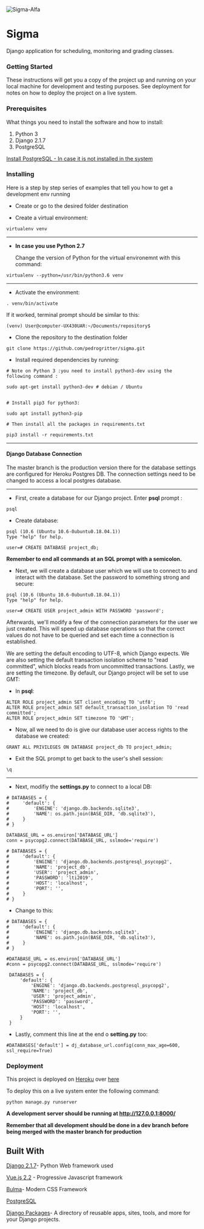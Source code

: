 ![Sigma-Alfa](https://cdn1.iconfinder.com/data/icons/dicticons-text-alignment/32/sigma-128.png)
# Sigma 

Django application for scheduling, monitoring and grading classes. 

### Getting Started
These instructions will get you a copy of the project up and running on your local machine for development and testing purposes. See deployment for notes on how to deploy the project on a live system.

### Prerequisites
What things you need to install the software and how to install:
1. Python 3
2. Django 2.1.7
3. PostgreSQL

[Install PostgreSQL - In case it is not installed in the system](https://github.com/pedrogritter/sigma/wiki/Install-PostgreSQL)

### Installing 
Here is a step by step series of examples that tell you how to get a development env running

+  Create or go to the desired folder destination

+  Create a virtual environment:

```
virtualenv venv
```

________________________________________________________________________

+  **__In case you use Python 2.7__**

   Change the version of Python for the virtual environemnt with this command:
   
```
virtualenv --python=/usr/bin/python3.6 venv
```
_________________________________________________________________________
+ Activate the environment:

```
. venv/bin/activate
```

If it worked, terminal prompt should be similar to this:

```
(venv) User@computer-UX430UAR:~/Documents/repository$
```

+  Clone the repository to the destination folder

```
git clone https://github.com/pedrogritter/sigma.git
```
+ Install required dependencies by running:

```
# Note on Python 3 :you need to install python3-dev using the following command :

sudo apt-get install python3-dev # debian / Ubuntu


# Install pip3 for python3:

sudo apt install python3-pip

# Then install all the packages in requirements.txt

pip3 install -r requirements.txt

```


____________________________________________________________________________________________

#### Django Database Connection

The master branch is the production version there for the database settings are configured for Heroku Postgres DB.
The connection settings need to be changed to access a local postgres database.
____________________________________________________________________________________________________________________________
+ First, create a database for our Django project. Enter __psql__ prompt :

```
psql
```
+ Create database:

```
psql (10.6 (Ubuntu 10.6-0ubuntu0.18.04.1))
Type "help" for help.

user=# CREATE DATABASE project_db;
```
__Remember to end all commands at an SQL prompt with a semicolon.__

+ Next, we will create a database user which we will use to connect to and interact with the database. Set the password to something strong and secure:

```
psql (10.6 (Ubuntu 10.6-0ubuntu0.18.04.1))
Type "help" for help.

user=# CREATE USER project_admin WITH PASSWORD 'password';
```
Afterwards, we'll modify a few of the connection parameters for the user we just created. This will speed up database operations so that the correct values do not have to be queried and set each time a connection is established.

We are setting the default encoding to UTF-8, which Django expects. We are also setting the default transaction isolation scheme to "read committed", which blocks reads from uncommitted transactions. Lastly, we are setting the timezone. By default, our Django project will be set to use GMT:

+ In __psql__:
```
ALTER ROLE project_admin SET client_encoding TO 'utf8';
ALTER ROLE project_admin SET default_transaction_isolation TO 'read committed';
ALTER ROLE project_admin SET timezone TO 'GMT';
```

+ Now, all we need to do is give our database user access rights to the database we created:

```
GRANT ALL PRIVILEGES ON DATABASE project_db TO project_admin;
```

+ Exit the SQL prompt to get back to the user's shell session:

```
\q
```
________________________________________________________________________________________________

+ Next, modifiy the  **settings.py** to connect to a local DB:

```
# DATABASES = {
#     'default': {
#         'ENGINE': 'django.db.backends.sqlite3',
#         'NAME': os.path.join(BASE_DIR, 'db.sqlite3'),
#     }
# }

DATABASE_URL = os.environ['DATABASE_URL']
conn = psycopg2.connect(DATABASE_URL, sslmode='require')

# DATABASES = {
#     'default': {
#         'ENGINE': 'django.db.backends.postgresql_psycopg2',
#         'NAME': 'project_db',
#         'USER': 'project_admin',
#         'PASSWORD': 'lti2019',
#         'HOST': 'localhost',
#         'PORT': '',
#     }
# }

```
+ Change to this:
```
# DATABASES = {
#     'default': {
#         'ENGINE': 'django.db.backends.sqlite3',
#         'NAME': os.path.join(BASE_DIR, 'db.sqlite3'),
#     }
# }

#DATABASE_URL = os.environ['DATABASE_URL']
#conn = psycopg2.connect(DATABASE_URL, sslmode='require')

 DATABASES = {
     'default': {
         'ENGINE': 'django.db.backends.postgresql_psycopg2',
         'NAME': 'project_db',
         'USER': 'project_admin',
         'PASSWORD': 'password',
         'HOST': 'localhost',
         'PORT': '',
     }
 }
```

+ Lastly, comment this line at the end o __setting.py__ too:

```
#DATABASES['default'] = dj_database_url.config(conn_max_age=600, ssl_require=True)

```


### Deployment
This project is deployed on [Heroku](https://www.heroku.com/) over [here](http://sigma-alfa.herokuapp.com/)

To deploy this on a live system enter the following command:

```
python manage.py runserver
```

**A development server should be running at http://127.0.0.1:8000/**


**Remember that all development should be done in a dev branch before being merged with the master branch for production**


## Built With

[Django 2.1.7](https://www.djangoproject.com/)- Python Web framework used

[Vue.js 2.2](https://vuejs.org/) - Progressive Javascript framework

[Bulma](https://bulma.io)- Modern CSS Framework

[PostgreSQL](https://www.postgresql.org/)

[Django Packages](https://djangopackages.org/)- A directory of reusable apps, sites, tools, and more for your Django projects.
